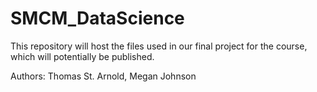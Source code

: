 # SMCM_DataScience
This repository will host the files used in our final project for the course, which will potentially be published.

Authors: Thomas St. Arnold, Megan Johnson
